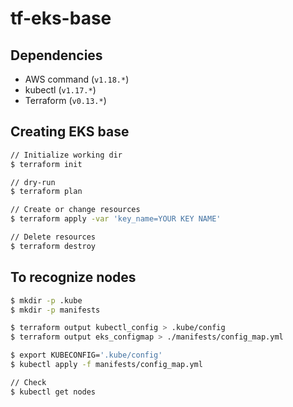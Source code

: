 # tf-eks-base

## Dependencies
- AWS command (`v1.18.*`)
- kubectl (`v1.17.*`)
- Terraform (`v0.13.*`)

## Creating EKS base

```bash
// Initialize working dir
$ terraform init

// dry-run
$ terraform plan

// Create or change resources
$ terraform apply -var 'key_name=YOUR KEY NAME'

// Delete resources
$ terraform destroy
```

## To recognize nodes

```bash
$ mkdir -p .kube
$ mkdir -p manifests

$ terraform output kubectl_config > .kube/config
$ terraform output eks_configmap > ./manifests/config_map.yml

$ export KUBECONFIG='.kube/config'
$ kubectl apply -f manifests/config_map.yml

// Check
$ kubectl get nodes
```
